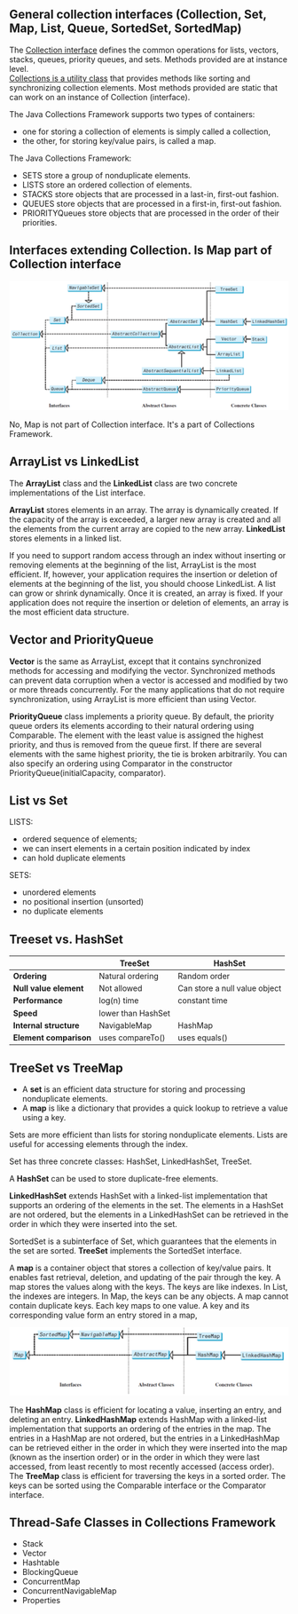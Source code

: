## General collection interfaces (Collection, Set, Map, List, Queue, SortedSet, SortedMap)

The <u>Collection interface</u> defines the common operations for lists, vectors, stacks, queues, priority queues, and sets. Methods provided are at instance level.  
<u>Collections is a utility class</u> that provides methods like sorting and synchronizing collection elements. Most methods provided are static that can work on an instance of Collection (interface). 

The Java Collections Framework supports two types of containers:
- one for storing a collection of elements is simply called a collection, 
- the other, for storing key/value pairs, is called a map.  

The Java Collections Framework:
- SETS store a group of nonduplicate elements.
- LISTS store an ordered collection of elements.
- STACKS store objects that are processed in a last-in, first-out fashion.
- QUEUES store objects that are processed in a first-in, first-out fashion.
- PRIORITYQueues store objects that are processed in the order of their priorities.


## Interfaces extending Collection. Is Map part of Collection interface

![Collection interface](images/collections.png)

No, Map is not part of Collection interface. It's a part of Collections Framework.


## ArrayList vs LinkedList

The **ArrayList** class and the **LinkedList** class are two concrete implementations of the List interface.

**ArrayList** stores elements in an array. The array is dynamically created. If the capacity of the array is exceeded, a larger new array is created and all the elements from the current array are copied to the new array. **LinkedList** stores elements in a linked list.   

If you need to support random access through an index without inserting or removing elements at the beginning of the list, ArrayList is the most efficient. If, however, your application requires the insertion or deletion of elements at the beginning of the list, you should choose LinkedList. A list can grow or shrink dynamically. Once it is created, an array is fixed. If your application does not require the insertion or deletion of elements, an array is the most efficient data structure.

## Vector and PriorityQueue

**Vector** is the same as ArrayList, except that it contains synchronized methods for accessing and modifying the vector. Synchronized methods can prevent data corruption when a vector
is accessed and modified by two or more threads concurrently. For the many applications that do not require synchronization, using ArrayList is more efficient than using Vector.  

**PriorityQueue** class implements a priority queue. By default, the priority queue orders its elements according to their natural ordering using Comparable. The element with the least value is assigned the highest priority, and thus is removed from the queue first. If there are several elements with the same highest priority, the tie is broken arbitrarily. You can also specify an ordering using Comparator in the constructor PriorityQueue(initialCapacity, comparator).


## List vs Set

LISTS: 
- ordered sequence of elements;
- we can insert elements in a certain position indicated by index
- can hold duplicate elements

SETS:  
- unordered elements
- no positional insertion (unsorted)
- no duplicate elements


## Treeset vs. HashSet

|                    | TreeSet            | HashSet                       |
|--------------------|--------------------|-------------------------------|
| **Ordering**           | Natural ordering   | Random order                  |
| **Null value element** | Not allowed        | Can store a null value object |
| **Performance**       | log(n) time        | constant time                 |
| **Speed**          | lower than HashSet |                               |
| **Internal structure** | NavigableMap       | HashMap                       |
| **Element comparison** | uses compareTo() | uses equals() |


## TreeSet vs TreeMap

- A **set** is an efficient data structure for storing and processing nonduplicate elements.  
- A **map** is like a dictionary that provides a quick lookup to retrieve a value using a key.

Sets are more efficient than lists for storing nonduplicate elements. Lists are useful for accessing elements through the index.

Set has three concrete classes: HashSet, LinkedHashSet, TreeSet.

A **HashSet** can be used to store duplicate-free elements.

**LinkedHashSet** extends HashSet with a linked-list implementation that supports an ordering of the elements in the set. The elements in a HashSet are not ordered, but the elements in a LinkedHashSet can be retrieved in the order in which they were inserted into the set.

SortedSet is a subinterface of Set, which guarantees that the
elements in the set are sorted. **TreeSet** implements the SortedSet interface.  

A **map** is a container object that stores a collection of key/value pairs. It enables fast retrieval, deletion, and updating of the pair through the key. A map stores the values along with the keys.
The keys are like indexes. In List, the indexes are integers. In Map, the keys can be any objects. A map cannot contain duplicate keys. Each key maps to one value. A key and its corresponding value form an entry stored in a map,

![Map interface](images/Map.png)

The **HashMap** class is efficient for locating a value, inserting an entry, and deleting an entry. **LinkedHashMap** extends HashMap with a linked-list implementation that supports an ordering of the entries in the map. The entries in a HashMap are not ordered, but the entries in a LinkedHashMap can be retrieved either in the order in which they were inserted into the map (known as the insertion order) or in the order in which they were last accessed, from least recently to most recently accessed (access order).
The **TreeMap** class is efficient for traversing the keys in a sorted order. The keys can be sorted using the Comparable interface or the Comparator interface.


## Thread-Safe Classes in Collections Framework

- Stack
- Vector
- Hashtable
- BlockingQueue
- ConcurrentMap
- ConcurrentNavigableMap
- Properties